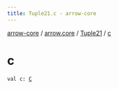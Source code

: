 ```yaml
---
title: Tuple21.c - arrow-core
---
```


[arrow-core](../../index.html) / [arrow.core](../index.html) / [Tuple21](index.html) / [c](./c.html)

# c

`val c: `[`C`](index.html#C)